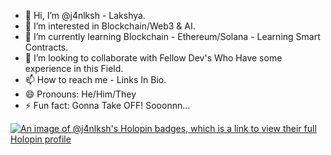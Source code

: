- 👋 Hi, I’m @j4nlksh - Lakshya.
- 👀 I’m interested in Blockchain/Web3 & AI.
- 🌱 I’m currently learning Blockchain - Ethereum/Solana - Learning Smart Contracts.
- 💞️ I’m looking to collaborate with Fellow Dev's Who Have some experience in this Field.
- 📫 How to reach me - Links In Bio.
- 😄 Pronouns: He/Him/They
- ⚡ Fun fact: Gonna Take OFF! Sooonnn...

[![An image of @j4nlksh's Holopin badges, which is a link to view their full Holopin profile](https://holopin.me/j4nlksh)](https://holopin.io/@j4nlksh)

<!---
j4nlksh/j4nlksh is a ✨ special ✨ repository because its `README.md` (this file) appears on your GitHub profile.
You can click the Preview link to take a look at your changes.
--->
